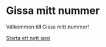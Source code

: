 Gissa mitt nummer
===================

Välkommen till Gissa mitt nummer!

[Starta ett nytt spel](guess/init)
